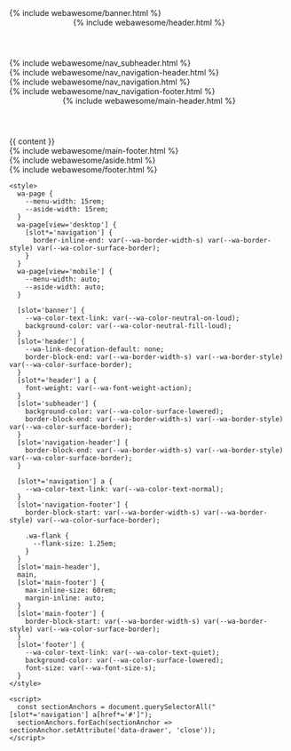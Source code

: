 <!DOCTYPE html>
<html lang="en">
<head>
  <meta charset="UTF-8">
  <meta name="viewport" content="width=device-width, initial-scale=1.0" />
  <title>{% if title %}{{ title | escape }} - {{ site.title }}{% elsif page.title %}{{ page.title | escape }} - {{ site.title }}{% else %}{{ site.title | escape }}{% endif %}</title>
  <meta name="viewport" content="width=device-width, initial-scale=1.0">
  
  <!-- Open Graph Metadata -->
  <meta property="og:title" content="{% if title %}{{ site.title }} - {{ title | escape }}{% elsif page.title %}{{ site.title }} - {{ page.title | escape }}{% else %}{{ site.title | escape }}{% endif %}">
  <meta property="og:description" content="{{ site.description}}">
  <meta property="og:type" content="website">
  <meta property="og:url" content="https://github.com/rpapub/MotifMinimalism">
  <meta property="og:image" content="{{ site.url }}{{ site.baseurl }}/assets/social-image.png">

  <!-- Twitter Card Metadata -->
  <meta name="twitter:card" content="summary_large_image">
  <meta name="twitter:title" content="{% if title %}{{ site.title }} - {{ title | escape }}{% elsif page.title %}{{ site.title }} - {{ page.title | escape }}{% else %}{{ site.title | escape }}{% endif %}">
  <meta name="twitter:description" content="{{ page.description | default: site.description }}">
  <meta name="twitter:image" content="{{ site.url }}{{ site.baseurl }}/assets/social-image.png">

<link rel="stylesheet" href="https://early.webawesome.com/webawesome@3.0.0-beta.2/dist/styles/webawesome.css" />
<script type="module" src="https://early.webawesome.com/webawesome@3.0.0-beta.2/dist/webawesome.loader.js"></script>
<script type="module">
  import { setKitCode } from 'https://early.webawesome.com/webawesome@3.0.0-beta.2/dist/webawesome.loader.js';
  setKitCode('d118964fc9');
</script>
</head>

  <body>
    <wa-page mobile-breakpoint="920">
      <div slot="banner" class="wa-body-s">
{% include webawesome/banner.html %}
      </div>
      <header slot="header" class="wa-split">
{% include webawesome/header.html %}
      </header>
      <nav slot="subheader">
{% include webawesome/nav_subheader.html %}
      </nav>
      <nav slot="navigation-header">
{% include webawesome/nav_navigation-header.html %}
      </nav>
      <nav slot="navigation">
{% include webawesome/nav_navigation.html %}
      </nav>
      <nav slot="navigation-footer">
{% include webawesome/nav_navigation-footer.html %}
      </nav>
      <header slot="main-header">
{% include webawesome/main-header.html %}
      </header>
      <main class="wa-body-l">
{{ content }}
      </main>
      <footer slot="main-footer">
{% include webawesome/main-footer.html %}
      </footer>
      <aside slot="aside" class="wa-desktop-only">
{% include webawesome/aside.html %}
      </aside>
      <footer slot="footer" class="wa-grid wa-gap-xl">
{% include webawesome/footer.html %}
      </footer>
    </wa-page>

    <style>
      wa-page {
        --menu-width: 15rem;
        --aside-width: 15rem;
      }
      wa-page[view='desktop'] {
        [slot*='navigation'] {
          border-inline-end: var(--wa-border-width-s) var(--wa-border-style) var(--wa-color-surface-border);
        }
      }
      wa-page[view='mobile'] {
        --menu-width: auto;
        --aside-width: auto;
      }

      [slot='banner'] {
        --wa-color-text-link: var(--wa-color-neutral-on-loud);
        background-color: var(--wa-color-neutral-fill-loud);
      }
      [slot='header'] {
        --wa-link-decoration-default: none;
        border-block-end: var(--wa-border-width-s) var(--wa-border-style) var(--wa-color-surface-border);
      }
      [slot*='header'] a {
        font-weight: var(--wa-font-weight-action);
      }
      [slot='subheader'] {
        background-color: var(--wa-color-surface-lowered);
        border-block-end: var(--wa-border-width-s) var(--wa-border-style) var(--wa-color-surface-border);
      }
      [slot='navigation-header'] {
        border-block-end: var(--wa-border-width-s) var(--wa-border-style) var(--wa-color-surface-border);
      }

      [slot*='navigation'] a {
        --wa-color-text-link: var(--wa-color-text-normal);
      }
      [slot='navigation-footer'] {
        border-block-start: var(--wa-border-width-s) var(--wa-border-style) var(--wa-color-surface-border);

        .wa-flank {
          --flank-size: 1.25em;
        }
      }
      [slot='main-header'],
      main,
      [slot='main-footer'] {
        max-inline-size: 60rem;
        margin-inline: auto;
      }
      [slot='main-footer'] {
        border-block-start: var(--wa-border-width-s) var(--wa-border-style) var(--wa-color-surface-border);
      }
      [slot='footer'] {
        --wa-color-text-link: var(--wa-color-text-quiet);
        background-color: var(--wa-color-surface-lowered);
        font-size: var(--wa-font-size-s);
      }
    </style>

    <script>
      const sectionAnchors = document.querySelectorAll("[slot*='navigation'] a[href*='#']");
      sectionAnchors.forEach(sectionAnchor => sectionAnchor.setAttribute('data-drawer', 'close'));
    </script>
  </body>